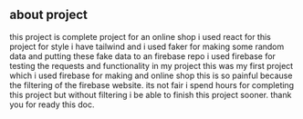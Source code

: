 ## about project

this project is complete project for an online shop i used react for this project for style i have tailwind and i used faker for making some random data and putting these fake data to an firebase repo i used firebase for testing the requests and functionality in my project this was my first project which i used firebase for making and online shop this is so painful because the filtering of the firebase website. its not fair i spend hours for completing this project but without filtering i be able to finish this project sooner. thank you for ready this doc.